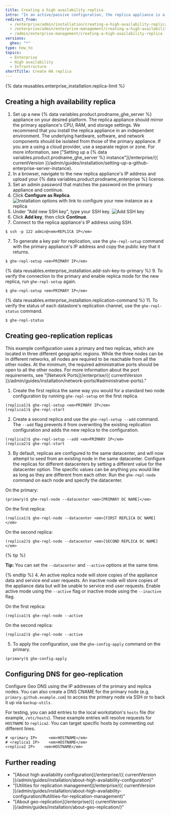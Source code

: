 ```yaml
---
title: Creating a high availability replica
intro: "In an active/passive configuration, the replica appliance is a redundant copy of the primary appliance. If the primary appliance fails, high availability mode allows the replica to act as the primary appliance, allowing minimal service disruption."
redirect_from:
  - /enterprise/admin/installation/creating-a-high-availability-replica
  - /enterprise/admin/enterprise-management/creating-a-high-availability-replica
  - /admin/enterprise-management/creating-a-high-availability-replica
versions:
  ghes: "*"
type: how_to
topics:
  - Enterprise
  - High availability
  - Infrastructure
shortTitle: Create HA replica
---
```


{% data reusables.enterprise_installation.replica-limit %}

## Creating a high availability replica

1. Set up a new {% data variables.product.prodname_ghe_server %} appliance on your desired platform. The replica appliance should mirror the primary appliance's CPU, RAM, and storage settings. We recommend that you install the replica appliance in an independent environment. The underlying hardware, software, and network components should be isolated from those of the primary appliance. If you are a using a cloud provider, use a separate region or zone. For more information, see ["Setting up a {% data variables.product.prodname_ghe_server %} instance"](/enterprise/{{ currentVersion }}/admin/guides/installation/setting-up-a-github-enterprise-server-instance).
2. In a browser, navigate to the new replica appliance's IP address and upload your {% data variables.product.prodname_enterprise %} license.
3. Set an admin password that matches the password on the primary appliance and continue.
4. Click **Configure as Replica**.
   ![Installation options with link to configure your new instance as a replica](/assets/images/enterprise/management-console/configure-as-replica.png)
5. Under "Add new SSH key", type your SSH key.
   ![Add SSH key](/assets/images/enterprise/management-console/add-ssh-key.png)
6. Click **Add key**, then click **Continue**.
7. Connect to the replica appliance's IP address using SSH.

```shell
$ ssh -p 122 admin@<em>REPLICA IP</em>
```

7. To generate a key pair for replication, use the `ghe-repl-setup` command with the primary appliance's IP address and copy the public key that it returns.

```shell
$ ghe-repl-setup <em>PRIMARY IP</em>
```

{% data reusables.enterprise_installation.add-ssh-key-to-primary %} 9. To verify the connection to the primary and enable replica mode for the new replica, run `ghe-repl-setup` again.

```shell
$ ghe-repl-setup <em>PRIMARY IP</em>
```

{% data reusables.enterprise_installation.replication-command %} 11. To verify the status of each datastore's replication channel, use the `ghe-repl-status` command.

```shell
$ ghe-repl-status
```

## Creating geo-replication replicas

This example configuration uses a primary and two replicas, which are located in three different geographic regions. While the three nodes can be in different networks, all nodes are required to be reachable from all the other nodes. At the minimum, the required administrative ports should be open to all the other nodes. For more information about the port requirements, see "[Network Ports](/enterprise/{{ currentVersion }}/admin/guides/installation/network-ports/#administrative-ports)."

1. Create the first replica the same way you would for a standard two node configuration by running `ghe-repl-setup` on the first replica.

```shell
(replica1)$ ghe-repl-setup <em>PRIMARY IP</em>
(replica1)$ ghe-repl-start
```

2. Create a second replica and use the `ghe-repl-setup --add` command. The `--add` flag prevents it from overwriting the existing replication configuration and adds the new replica to the configuration.

```shell
(replica2)$ ghe-repl-setup --add <em>PRIMARY IP</em>
(replica2)$ ghe-repl-start
```

3. By default, replicas are configured to the same datacenter, and will now attempt to seed from an existing node in the same datacenter. Configure the replicas for different datacenters by setting a different value for the datacenter option. The specific values can be anything you would like as long as they are different from each other. Run the `ghe-repl-node` command on each node and specify the datacenter.

On the primary:

```shell
(primary)$ ghe-repl-node --datacenter <em>[PRIMARY DC NAME]</em>
```

On the first replica:

```shell
(replica1)$ ghe-repl-node --datacenter <em>[FIRST REPLICA DC NAME]</em>
```

On the second replica:

```shell
(replica2)$ ghe-repl-node --datacenter <em>[SECOND REPLICA DC NAME]</em>
```

{% tip %}

**Tip:** You can set the `--datacenter` and `--active` options at the same time.

{% endtip %} 4. An active replica node will store copies of the appliance data and service end user requests. An inactive node will store copies of the appliance data but will be unable to service end user requests. Enable active mode using the `--active` flag or inactive mode using the `--inactive` flag.

On the first replica:

```shell
(replica1)$ ghe-repl-node --active
```

On the second replica:

```shell
(replica2)$ ghe-repl-node --active
```

5. To apply the configuration, use the `ghe-config-apply` command on the primary.

```shell
(primary)$ ghe-config-apply
```

## Configuring DNS for geo-replication

Configure Geo DNS using the IP addresses of the primary and replica nodes. You can also create a DNS CNAME for the primary node (e.g. `primary.github.example.com`) to access the primary node via SSH or to back it up via `backup-utils`.

For testing, you can add entries to the local workstation's `hosts` file (for example, `/etc/hosts`). These example entries will resolve requests for `HOSTNAME` to `replica2`. You can target specific hosts by commenting out different lines.

```
# <primary IP>     <em>HOSTNAME</em>
# <replica1 IP>    <em>HOSTNAME</em>
<replica2 IP>    <em>HOSTNAME</em>
```

## Further reading

- "[About high availability configuration](/enterprise/{{ currentVersion }}/admin/guides/installation/about-high-availability-configuration)"
- "[Utilities for replication management](/enterprise/{{ currentVersion }}/admin/guides/installation/about-high-availability-configuration/#utilities-for-replication-management)"
- "[About geo-replication](/enterprise/{{ currentVersion }}/admin/guides/installation/about-geo-replication/)"
